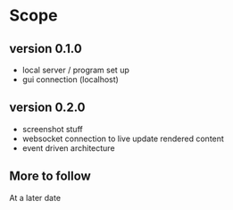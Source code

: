 # Scope

## version 0.1.0
- local server / program set up
- gui connection (localhost)

## version 0.2.0
- screenshot stuff
- websocket connection to live update rendered content
- event driven architecture

## More to follow
At a later date
